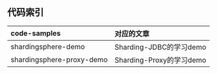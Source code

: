 ## 代码索引
|code-samples|对应的文章|
|:---|:---|
|shardingsphere-demo|Sharding-JDBC的学习demo|
|shardingsphere-proxy-demo|Sharding-Proxy的学习demo|